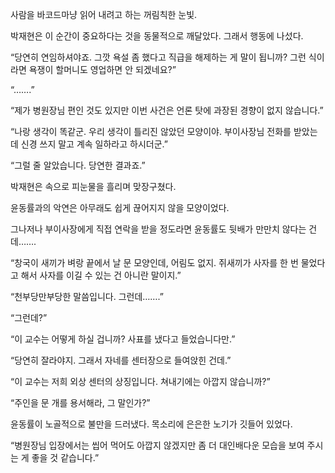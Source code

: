 사람을 바코드마냥 읽어 내려고 하는 꺼림칙한 눈빛.

박재현은 이 순간이 중요하다는 것을 동물적으로 깨달았다. 그래서 행동에 나섰다.

“당연히 연임하셔야죠. 그깟 욕설 좀 했다고 직급을 해제하는 게 말이 됩니까? 그런 식이라면 욕쟁이 할머니도 영업하면 안 되겠네요?”

“…….”

“제가 병원장님 편인 것도 있지만 이번 사건은 언론 탓에 과장된 경향이 없지 않습니다.”

“나랑 생각이 똑같군. 우리 생각이 틀리진 않았던 모양이야. 부이사장님 전화를 받았는데 신경 쓰지 말고 계속 일하라고 하시더군.”

“그럴 줄 알았습니다. 당연한 결과죠.”

박재현은 속으로 피눈물을 흘리며 맞장구쳤다.

윤동률과의 악연은 아무래도 쉽게 끊어지지 않을 모양이었다.

그나저나 부이사장에게 직접 연락을 받을 정도라면 윤동률도 뒷배가 만만치 않다는 건데…….

“창국이 새끼가 벼랑 끝에서 날 문 모양인데, 어림도 없지. 쥐새끼가 사자를 한 번 물었다고 해서 사자를 이길 수 있는 건 아니란 말이지.”

“천부당만부당한 말씀입니다. 그런데…….”

“그런데?”

“이 교수는 어떻게 하실 겁니까? 사표를 냈다고 들었습니다만.”

“당연히 잘라야지. 그래서 자네를 센터장으로 들여앉힌 건데.”

“이 교수는 저희 외상 센터의 상징입니다. 쳐내기에는 아깝지 않습니까?”

“주인을 문 개를 용서해라, 그 말인가?”

윤동률이 노골적으로 불만을 드러냈다. 목소리에 은은한 노기가 깃들어 있었다.

“병원장님 입장에서는 씹어 먹어도 아깝지 않겠지만 좀 더 대인배다운 모습을 보여 주시는 게 좋을 것 같습니다.”